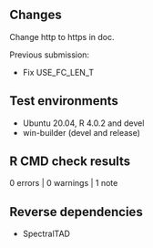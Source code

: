 ## Changes

Change http to https in doc.

Previous submission:

* Fix USE_FC_LEN_T

## Test environments
* Ubuntu 20.04, R 4.0.2 and devel
* win-builder (devel and release)

## R CMD check results

0 errors | 0 warnings | 1 note

## Reverse dependencies

* SpectralTAD

